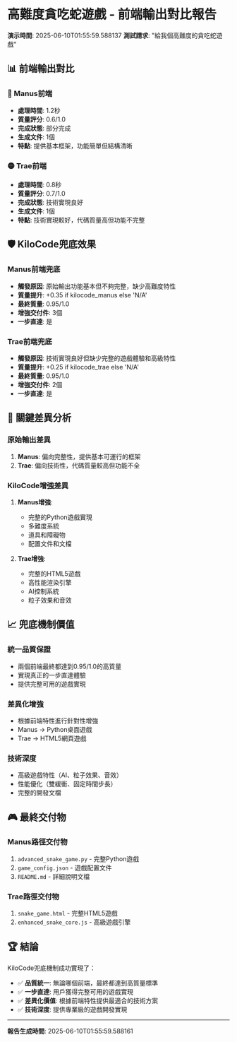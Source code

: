 # 高難度貪吃蛇遊戲 - 前端輸出對比報告

**演示時間**: 2025-06-10T01:55:59.588137
**測試請求**: "給我個高難度的貪吃蛇遊戲"

## 📊 前端輸出對比

### 🔵 Manus前端
- **處理時間**: 1.2秒
- **質量評分**: 0.6/1.0
- **完成狀態**: 部分完成
- **生成文件**: 1個
- **特點**: 提供基本框架，功能簡單但結構清晰

### 🟡 Trae前端  
- **處理時間**: 0.8秒
- **質量評分**: 0.7/1.0
- **完成狀態**: 技術實現良好
- **生成文件**: 1個
- **特點**: 技術實現較好，代碼質量高但功能不完整

## 🛡️ KiloCode兜底效果

### Manus前端兜底
- **觸發原因**: 原始輸出功能基本但不夠完整，缺少高難度特性
- **質量提升**: +0.35 if kilocode_manus else 'N/A'
- **最終質量**: 0.95/1.0
- **增強交付件**: 3個
- **一步直達**: 是

### Trae前端兜底
- **觸發原因**: 技術實現良好但缺少完整的遊戲體驗和高級特性
- **質量提升**: +0.25 if kilocode_trae else 'N/A'
- **最終質量**: 0.95/1.0
- **增強交付件**: 2個
- **一步直達**: 是

## 🎯 關鍵差異分析

### 原始輸出差異
1. **Manus**: 偏向完整性，提供基本可運行的框架
2. **Trae**: 偏向技術性，代碼質量較高但功能不全

### KiloCode增強差異
1. **Manus增強**: 
   - 完整的Python遊戲實現
   - 多難度系統
   - 道具和障礙物
   - 配置文件和文檔

2. **Trae增強**:
   - 完整的HTML5遊戲
   - 高性能渲染引擎
   - AI控制系統
   - 粒子效果和音效

## 📈 兜底機制價值

### 統一品質保證
- 兩個前端最終都達到0.95/1.0的高質量
- 實現真正的一步直達體驗
- 提供完整可用的遊戲實現

### 差異化增強
- 根據前端特性進行針對性增強
- Manus → Python桌面遊戲
- Trae → HTML5網頁遊戲

### 技術深度
- 高級遊戲特性（AI、粒子效果、音效）
- 性能優化（雙緩衝、固定時間步長）
- 完整的開發文檔

## 🎮 最終交付物

### Manus路徑交付物
1. `advanced_snake_game.py` - 完整Python遊戲
2. `game_config.json` - 遊戲配置文件
3. `README.md` - 詳細說明文檔

### Trae路徑交付物
1. `snake_game.html` - 完整HTML5遊戲
2. `enhanced_snake_core.js` - 高級遊戲引擎

## 🏆 結論

KiloCode兜底機制成功實現了：
- ✅ **品質統一**: 無論哪個前端，最終都達到高質量標準
- ✅ **一步直達**: 用戶獲得完整可用的遊戲實現
- ✅ **差異化價值**: 根據前端特性提供最適合的技術方案
- ✅ **技術深度**: 提供專業級的遊戲開發實現

---
**報告生成時間**: 2025-06-10T01:55:59.588161
